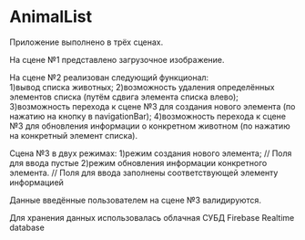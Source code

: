# AnimalList

Приложение выполнено в трёх сценах.

На сцене №1 представлено загрузочное изображение.

На сцене №2 реализован следующий функционал: <br>
  1)вывод списка животных;
  2)возможность удаления определённых элементов списка (путём сдвига элемента списка влево);
  3)возможность перехода к сцене №3 для создания нового элемента (по нажатию на кнопку в navigationBar);
  4)возможность перехода к сцене №3 для обновления информации о конкретном животном (по нажатию на конкретный элемент списка).
  
  Сцена №3 в двух режимах:
    1)режим создания нового элемента;  // Поля для ввода пустые
    2)режим обновления информации конкретного элемента.  // Поля для ввода заполнены соответствующей элементу информацией
    
  Данные введённые пользователем на сцене №3 валидируются.
  
  Для хранения данных использовалась облачная СУБД Firebase Realtime database
